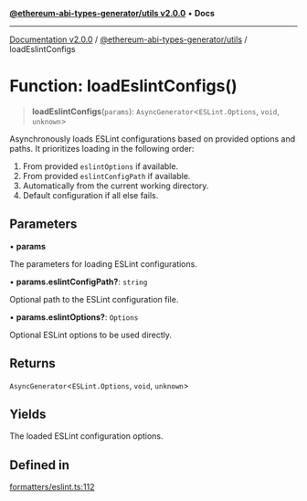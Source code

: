 [**@ethereum-abi-types-generator/utils v2.0.0**](../README.md) • **Docs**

***

[Documentation v2.0.0](../../../packages.md) / [@ethereum-abi-types-generator/utils](../README.md) / loadEslintConfigs

# Function: loadEslintConfigs()

> **loadEslintConfigs**(`params`): `AsyncGenerator`\<`ESLint.Options`, `void`, `unknown`\>

Asynchronously loads ESLint configurations based on provided options and paths.
It prioritizes loading in the following order:
1. From provided `eslintOptions` if available.
2. From provided `eslintConfigPath` if available.
3. Automatically from the current working directory.
4. Default configuration if all else fails.

## Parameters

• **params**

The parameters for loading ESLint configurations.

• **params.eslintConfigPath?**: `string`

Optional path to the ESLint configuration file.

• **params.eslintOptions?**: `Options`

Optional ESLint options to be used directly.

## Returns

`AsyncGenerator`\<`ESLint.Options`, `void`, `unknown`\>

## Yields

The loaded ESLint configuration options.

## Defined in

[formatters/eslint.ts:112](https://github.com/niZmosis/ethereum-abi-types-generator/blob/51c0ac8a6ea35330201860f8469daa0efc6ae8f2/packages/utils/src/formatters/eslint.ts#L112)
